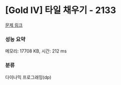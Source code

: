 # [Gold IV] 타일 채우기 - 2133 

[문제 링크](https://www.acmicpc.net/problem/2133) 

### 성능 요약

메모리: 17708 KB, 시간: 212 ms

### 분류

다이나믹 프로그래밍(dp)

